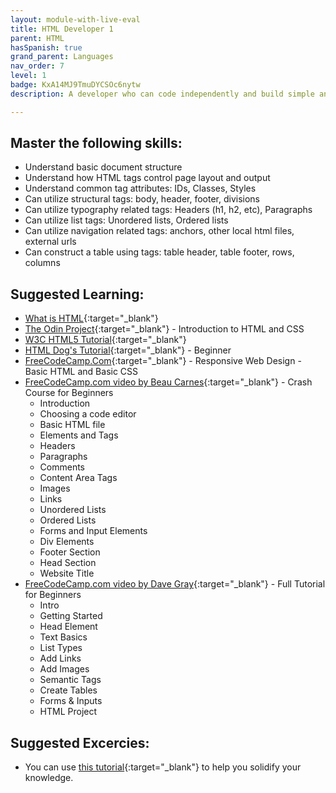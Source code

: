 ```yaml
---
layout: module-with-live-eval
title: HTML Developer 1
parent: HTML
hasSpanish: true
grand_parent: Languages
nav_order: 7
level: 1
badge: KxA14MJ9TmuDYCSOc6nytw
description: A developer who can code independently and build simple and well-structured websites.

---
```

## Master the following skills:

- Understand basic document structure
- Understand how HTML tags control page layout and output
- Understand common tag attributes: IDs, Classes, Styles
- Can utilize structural tags: body, header, footer, divisions
- Can utilize typography related tags: Headers (h1, h2, etc), Paragraphs
- Can utilize list tags: Unordered lists, Ordered lists
- Can utilize navigation related tags: anchors, other local html files, external urls
- Can construct a table using tags: table header, table footer, rows, columns

## Suggested Learning:

- [What is HTML](https://www.colorcode.io/course/html-basics){:target="\_blank"}
- [The Odin Project](https://www.theodinproject.com/paths/foundations/courses/foundations/lessons/introduction-to-html-and-css){:target="\_blank"} - Introduction to HTML and CSS
- [W3C HTML5 Tutorial](http://www.w3schools.com/html/){:target="\_blank"}
- [HTML Dog's Tutorial](https://www.htmldog.com/guides/html/beginner/){:target="\_blank"} - Beginner
- [FreeCodeCamp.Com](https://www.freecodecamp.org/learn/responsive-web-design/basic-html-and-html5/){:target="\_blank"} - Responsive Web Design - Basic HTML and Basic CSS
- [FreeCodeCamp.com video by Beau Carnes](https://youtu.be/916GWv2Qs08){:target="\_blank"} - Crash Course for Beginners
  - Introduction
  - Choosing a code editor
  - Basic HTML file
  - Elements and Tags
  - Headers
  - Paragraphs
  - Comments
  - Content Area Tags
  - Images
  - Links
  - Unordered Lists
  - Ordered Lists
  - Forms and Input Elements
  - Div Elements
  - Footer Section
  - Head Section
  - Website Title
- [FreeCodeCamp.com video by Dave Gray](https://youtu.be/kUMe1FH4CHE){:target="\_blank"} - Full Tutorial for Beginners
  - Intro
  - Getting Started
  - Head Element
  - Text Basics
  - List Types
  - Add Links
  - Add Images
  - Semantic Tags
  - Create Tables
  - Forms & Inputs
  - HTML Project

## Suggested Excercies:

- You can use [this tutorial](https://youtu.be/PlxWf493en4){:target="\_blank"} to help you solidify your knowledge.